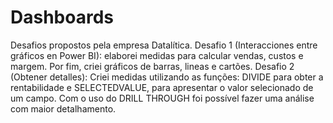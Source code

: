 # Dashboards
Desafios propostos pela empresa Datalítica.
Desafio 1 (Interacciones entre gráficos en Power BI): elaborei medidas para calcular vendas, custos e margem. Por fim, criei gráficos de barras, lineas e cartões.
Desafio 2 (Obtener detalles): Criei medidas utilizando as funções: DIVIDE para obter a rentabilidade e SELECTEDVALUE, para apresentar o valor selecionado de um campo. Com o uso do DRILL THROUGH foi possível fazer uma análise com maior detalhamento.
